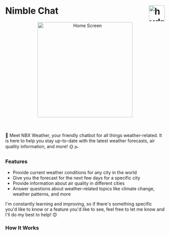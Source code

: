 # Nimble Chat <img src="https://cdn-icons-png.flaticon.com/512/9231/9231625.png" alt="hydrogen animated logo" height="50px" align="right" />

<div align="center"> <img src="https://i.imgur.com/EszdxIs.gif" alt="Home Screen" height="300px"> </div>

</br></br>
👋 Meet NBX Weather, your friendly chatbot for all things weather-related. It is here to help you stay up-to-date with the latest weather forecasts, air quality information, and more! 🌞🌫️

### Features

* Provide current weather conditions for any city in the world
* Give you the forecast for the next few days for a specific city
* Provide information about air quality in different cities
* Answer questions about weather-related topics like climate change, weather patterns, and more

I'm constantly learning and improving, so if there's something specific you'd like to know or a feature you'd like to see, feel free to let me know and I'll do my best to help! 😊

### How It Works
